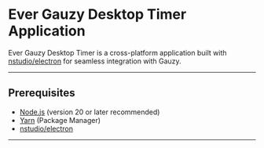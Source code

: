 # Ever Gauzy Desktop Timer Application

Ever Gauzy Desktop Timer is a cross-platform application built with [nstudio/electron](https://github.com/nstudio/xplat) for seamless integration with Gauzy. 

---

## Prerequisites

- [Node.js](https://nodejs.org/) (version 20 or later recommended)
- [Yarn](https://yarnpkg.com/) (Package Manager)
- [nstudio/electron](https://github.com/nstudio/xplat)
---
